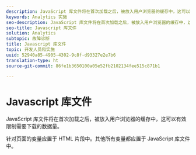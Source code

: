 ```yaml
---
description: JavaScript 库文件将在首次加载之后，被放入用户浏览器的缓存中，这可以有效限制需要下载的数据量。
keywords: Analytics 实施
seo-description: JavaScript 库文件将在首次加载之后，被放入用户浏览器的缓存中，这可以有效限制需要下载的数据量。
seo-title: Javascript 库文件
solution: Analytics
subtopic: 故障诊断
title: Javascript 库文件
topic: 开发人员和实施
uuid: 52940a85-4905-4302-9c8f-d93327e2e7b6
translation-type: ht
source-git-commit: 86fe1b3650100a05e52fb2102134fee515c871b1

---
```



# Javascript 库文件

JavaScript 库文件将在首次加载之后，被放入用户浏览器的缓存中，这可以有效限制需要下载的数据量。

针对页面的变量应置于 HTML 片段中。其他所有变量都应置于 JavaScript 库文件中。
